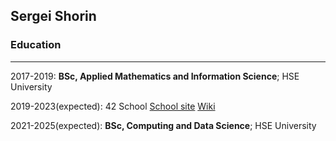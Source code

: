 ## Sergei Shorin

<!-- ### Godot Developer in [Funexpected](https://funexpectedapps.com/). Chek it in [AppStore](https://apps.apple.com/app/id1473965253) -->

### Education
---------

2017-2019:   **BSc, Applied Mathematics and Information Science**; HSE University

2019-2023(expected): 42 School [School site](https://42.fr/en/homepage/) [Wiki](https://en.wikipedia.org/wiki/42_(school))

2021-2025(expected):   **BSc, Computing and Data Science**; HSE University


### 





<!--
**sdshorin/sdshorin** is a ✨ _special_ ✨ repository because its `README.md` (this file) appears on your GitHub profile.

Here are some ideas to get you started:

- 🔭 I’m currently working on ...
- 🌱 I’m currently learning ...
- 👯 I’m looking to collaborate on ...
- 🤔 I’m looking for help with ...
- 💬 Ask me about ...
- 📫 How to reach me: ...
- 😄 Pronouns: ...
- ⚡ Fun fact: ...
-->
